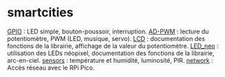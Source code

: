 # smartcities
[GPIO](GPIO) : LED simple, bouton-poussoir, interruption.
[AD-PWM](AD-PWM) : lecture du potentiomètre, PWM (LED, musique, servo).
[LCD](LCD) : documentation des fonctions de la librairie, affichage de la valeur du potentiomètre.
[LED_neo](LED_neo) : utilisation des LEDs néopixel, documentation des fonctions de la librairie, arc-en-ciel.
[sensors](sensors) : température et humidité, luminosité, PIR.
[network](network) : Accès réseau avec le RPi Pico.
